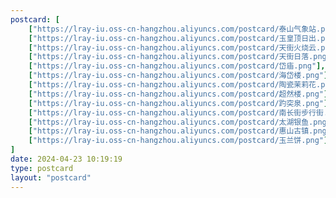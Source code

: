 ```yaml
---
postcard: [
    ["https://lray-iu.oss-cn-hangzhou.aliyuncs.com/postcard/泰山气象站.png"],    
    ["https://lray-iu.oss-cn-hangzhou.aliyuncs.com/postcard/玉皇顶日出.png"],
    ["https://lray-iu.oss-cn-hangzhou.aliyuncs.com/postcard/天街火烧云.png"],
    ["https://lray-iu.oss-cn-hangzhou.aliyuncs.com/postcard/天街日落.png"],
    ["https://lray-iu.oss-cn-hangzhou.aliyuncs.com/postcard/岱庙.png"],
    ["https://lray-iu.oss-cn-hangzhou.aliyuncs.com/postcard/海岱楼.png"],
    ["https://lray-iu.oss-cn-hangzhou.aliyuncs.com/postcard/陶瓷茉莉花.png"],
    ["https://lray-iu.oss-cn-hangzhou.aliyuncs.com/postcard/超然楼.png"],
    ["https://lray-iu.oss-cn-hangzhou.aliyuncs.com/postcard/趵突泉.png"],
    ["https://lray-iu.oss-cn-hangzhou.aliyuncs.com/postcard/南长街步行街.png"],
    ["https://lray-iu.oss-cn-hangzhou.aliyuncs.com/postcard/太湖银鱼.png"],
    ["https://lray-iu.oss-cn-hangzhou.aliyuncs.com/postcard/惠山古镇.png"],
    ["https://lray-iu.oss-cn-hangzhou.aliyuncs.com/postcard/玉兰饼.png"],
]
date: 2024-04-23 10:19:19
type: postcard
layout: "postcard"
---
```


